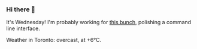 ### Hi there :wave:

It's Wednesday! I'm probably working for [this bunch](https://github.com/kohofinancial), polishing a command line interface.

Weather in Toronto: overcast, at +6°C.

